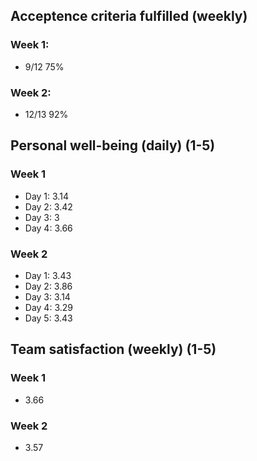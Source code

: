 ## Acceptence criteria fulfilled (weekly)

### Week 1:

* 9/12 75%

### Week 2:

* 12/13 92%

## Personal well-being (daily) (1-5)

### Week 1

* Day 1: 3.14
* Day 2: 3.42 
* Day 3: 3
* Day 4: 3.66

### Week 2

* Day 1: 3.43
* Day 2: 3.86
* Day 3: 3.14
* Day 4: 3.29
* Day 5: 3.43

## Team satisfaction (weekly) (1-5)

### Week 1

* 3.66

### Week 2

* 3.57


